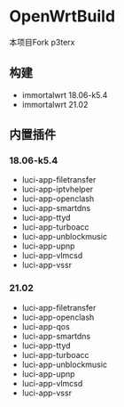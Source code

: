 # OpenWrtBuild

本项目Fork p3terx

## 构建
- immortalwrt 18.06-k5.4
- immortalwrt 21.02

## 内置插件
### 18.06-k5.4 
- luci-app-filetransfer
- luci-app-iptvhelper
- luci-app-openclash
- luci-app-smartdns
- luci-app-ttyd
- luci-app-turboacc
- luci-app-unblockmusic
- luci-app-upnp
- luci-app-vlmcsd
- luci-app-vssr

### 21.02
- luci-app-filetransfer
- luci-app-openclash
- luci-app-qos
- luci-app-smartdns
- luci-app-ttyd
- luci-app-turboacc
- luci-app-unblockmusic
- luci-app-upnp
- luci-app-vlmcsd
- luci-app-vssr
